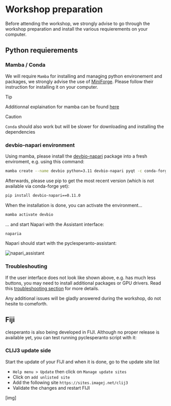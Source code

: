 # Workshop preparation

Before attending the workshop, we strongly advise to go through the workshop preparation and install the various requierements on your computer.

## Python requierements

### Mamba / Conda

We will require `Mamba` for installing and managing python environement and packages, we strongly advise the use of [MiniForge](). Please follow their instruction for installing it on your computer. 

> [!TIP] 
> Additionnal explaination for mamba can be found [here](https://biapol.github.io/blog/mara_lampert/getting_started_with_mambaforge_and_python/readme.html)

> [!CAUTION] 
> `Conda` should also work but will be slower for downloading and installing the dependencies

### devbio-napari environment

Using mamba, please install the [devbio-napari](https://github.com/haesleinhuepf/devbio-napari) package into a fresh enviroment, e.g. using this command:

```bash
mamba create --name devbio python=3.11 devbio-napari pyqt -c conda-forge -y
```

Afterwards, please use pip to get the most recent version (which is not available via conda-forge yet):
```bash
pip install devbio-napari==0.11.0
```

When the installation is done, you can activate the environment...
```bash
mamba activate devbio
```
... and start Napari with the Assistant interface:

```bash
naparia
```

Napari should start with the pyclesperanto-assistant:

![napari_assistant](https://github.com/haesleinhuepf/devbio-napari/raw/master/docs/screenshot.png)

### Troubleshouting

If the user interface does not look like shown above, e.g. has much less buttons, you may need to install additional packages or GPU drivers. Read this [troubleshooting section](https://github.com/clesperanto/pyclesperanto?tab=readme-ov-file#troubleshooting-graphics-cards-drivers) for more details.

Any additional issues will be gladly answered during the workshop, do not hesite to comeforth.

## Fiji

clesperanto is also being developed in FIJI. Although no proper release is available yet, you can test running pyclesperanto script with it:

### CLIJ3 update side

Start the update of your FIJI and when it is done, go to the update site list
- `Help menu > Update` then click on `Manage update sites`
- Click on `add unlisted site`
- Add the following site `https://sites.imagej.net/clij3` 
- Validate the changes and restart FIJI

[img]
